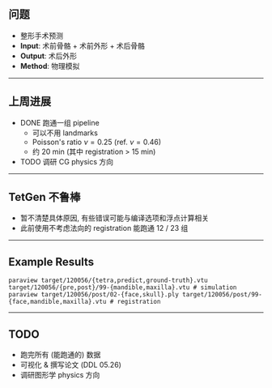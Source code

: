 ## 问题

- 整形手术预测
- **Input**: 术前骨骼 + 术前外形 + 术后骨骼
- **Output**: 术后外形
- **Method**: 物理模拟

---

## 上周进展

- DONE 跑通一组 pipeline
  - 可以不用 landmarks
  - Poisson's ratio $\nu = 0.25$ (ref. $\nu = 0.46$)
  - 约 20 min (其中 registration > 15 min)
- TODO 调研 CG physics 方向

---

## TetGen 不鲁棒

- 暂不清楚具体原因, 有些错误可能与编译选项和浮点计算相关
- 此前使用不考虑法向的 registration 能跑通 12 / 23 组

---

## Example Results

```shell
paraview target/120056/{tetra,predict,ground-truth}.vtu target/120056/{pre,post}/99-{mandible,maxilla}.vtu # simulation
paraview target/120056/post/02-{face,skull}.ply target/120056/post/99-{face,mandible,maxilla}.vtu # registration
```

---

## TODO

- 跑完所有 (能跑通的) 数据
- 可视化 \& 撰写论文 (DDL 05.26)
- 调研图形学 physics 方向
